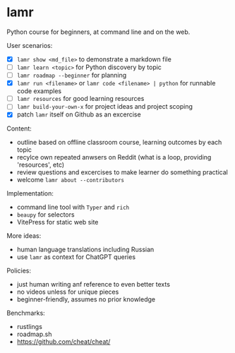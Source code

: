 # lamr

Python course for beginners, at command line and on the web.

User scenarios:

- [x] `lamr show <md_file>` to demonstrate a markdown file
- [ ] `lamr learn <topic>` for Python discovery by topic
- [ ] `lamr roadmap --beginner` for planning
- [x] `lamr run <filename>` or `lamr code <filename> | python` for runnable code examples
- [ ] `lamr resources` for good learning resources
- [ ] `lamr build-your-own-x` for project ideas and project scoping
- [x] patch `lamr` itself on Github as an excercise

Content:

- outline based on offline classroom course, learning outcomes by each topic
- recylce own repeated anwsers on Reddit (what is a loop, providing 'resources', etc)
- review questions and excercises to make learner do something practical
- welcome `lamr about --contributors`

Implementation:

- command line tool with `Typer` and `rich`
- `beaupy` for selectors
- VitePress for static web site

More ideas:

- human language translations including Russian
- use `lamr` as context for ChatGPT queries 

Policies:

- just human writing anf reference to even better texts
- no videos unless for unique pieces
- beginner-friendly, assumes no prior knowledge

Benchmarks:

- rustlings
- roadmap.sh
- <https://github.com/cheat/cheat/>
